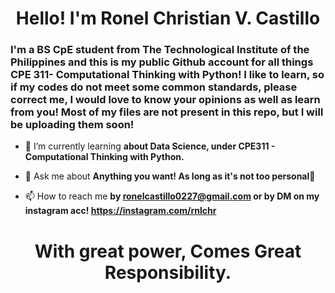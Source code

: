 <h1 align="center">Hello! I'm Ronel Christian V. Castillo</h1>
<h3 align="left"> I'm a BS CpE student from The Technological Institute of the Philippines and this is my public Github account for all things CPE 311- Computational Thinking with Python! I like to learn, so if my codes do not meet some common standards, please correct me, I would love to know your opinions as well as learn from you! Most of my files are not present in this repo, but I will be uploading them soon!</h3>

- 🌱 I’m currently learning **about Data Science, under CPE311 - Computational Thinking with Python.**

- 💬 Ask me about **Anything you want! As long as it's not too personal🤭**

- 📫 How to reach me **by ronelcastillo0227@gmail.com or by DM on my instagram acc! https://instagram.com/rnlchr**

<h1 align="center">With great power, Comes Great Responsibility.</h1>
